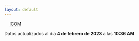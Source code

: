 ```yaml
---
layout: default
---
```

<a href="planes/ICOM/" style="padding: 1rem;">ICOM</a>
<p class_="text-center text-muted">Datos actualizados al día <b>4 de febrero de 2023</b> a las <b>10:36 AM</b></p>